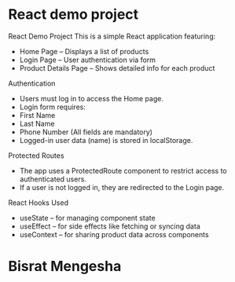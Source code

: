 # React demo project

React Demo Project
This is a simple React application featuring:
-  Home Page – Displays a list of products
-  Login Page – User authentication via form
-  Product Details Page – Shows detailed info for each product

 Authentication
- Users must log in to access the Home page.
- Login form requires:
- First Name
- Last Name
- Phone Number
(All fields are mandatory)
- Logged-in user data (name) is stored in localStorage.

 Protected Routes
- The app uses a ProtectedRoute component to restrict access to authenticated users.
- If a user is not logged in, they are redirected to the Login page.

 React Hooks Used
- useState – for managing component state
- useEffect – for side effects like fetching or syncing data
- useContext – for sharing product data across components


# Bisrat Mengesha